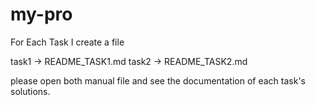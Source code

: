# my-pro

For Each Task I create a file

task1 -> README_TASK1.md
task2 -> README_TASK2.md

please open both manual file and see the documentation of each task's solutions.

